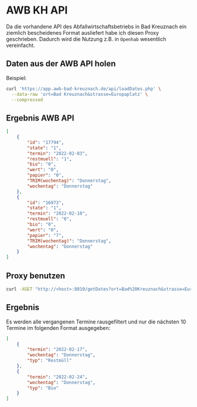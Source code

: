 # AWB KH API

Da die vorhandene API des Abfallwirtschaftsbetriebs in Bad Kreuznach ein ziemlich bescheidenes Format ausliefert habe ich diesen Proxy geschrieben. Dadurch wird die Nutzung z.B. in `Openhab` wesentlich vereinfacht.

## Daten aus der AWB API holen

Beispiel:

```bash
curl 'https://app.awb-bad-kreuznach.de/api/loadDates.php' \
  --data-raw 'ort=Bad Kreuznach&strasse=Europaplatz' \
  --compressed
```

## Ergebnis AWB API

```json
[
    {
        "id": "17794",
        "state": "1",
        "termin": "2022-02-03",
        "restmuell": "1",
        "bio": "0",
        "wert": "0",
        "papier": "0",
        "TRIM(wochentag)": "Donnerstag",
        "wochentag": "Donnerstag"
    },
    {
        "id": "16973",
        "state": "1",
        "termin": "2022-02-10",
        "restmuell": "0",
        "bio": "0",
        "wert": "0",
        "papier": "7",
        "TRIM(wochentag)": "Donnerstag",
        "wochentag": "Donnerstag"
    }
]
```

## Proxy benutzen

```bash
curl -XGET "http://<host>:8010/getDates?ort=Bad%20Kreuznach&strasse=Europaplatz"
```

## Ergebnis

Es werden alle vergangenen Termine rausgefiltert und nur die nächsten 10 Termine im folgenden Format ausgegeben:

```json
[
    {
        "termin": "2022-02-17",
        "wochentag": "Donnerstag",
        "typ": "Restmüll"
    },
    {
        "termin": "2022-02-24",
        "wochentag": "Donnerstag",
        "typ": "Bio"
    }
]
```

